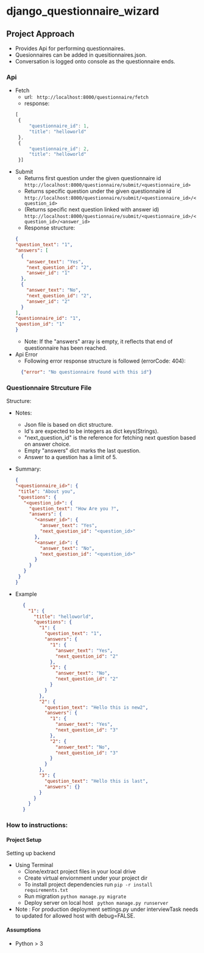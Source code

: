 # django_questionnaire_wizard


## Project Approach 
- Provides Api for performing questionnaires.
- Quesionnaires can be added in quesitionnaires.json.
- Conversation is logged onto console as the questionnaire ends.

### Api 
- Fetch 
   - url: `` http://localhost:8000/questionnaire/fetch``
   - response: 
   ``` javascript
   [
    {
        "questionnaire_id": 1,
        "title": "helloworld"
    },
    {
        "questionnaire_id": 2,
        "title": "helloworld"
    }] 
    ```
- Submit
  - Returns first question under the given questionnaire id ``http://localhost:8000/questionnaire/submit/<questionnaire_id>`` 
  - Returns specific question under the given questionnaire id ``http://localhost:8000/questionnaire/submit/<questionnaire_id>/<question_id>``   
  - (Returns specific next question linked with answer id) ``http://localhost:8000/questionnaire/submit/<questionnaire_id>/<question_id>/<answer_id>`` 
  - Response structure:
  ```json
  {
  "question_text": "1",
  "answers": [
    {
      "answer_text": "Yes",
      "next_question_id": "2",
      "answer_id": "1"
    },
    {
      "answer_text": "No",
      "next_question_id": "2",
      "answer_id": "2"
    }
  ],
  "questionnaire_id": "1",
  "question_id": "1"
  }
  ```
  - Note: If the "answers" array is empty, it reflects that end of questionnaire has been reached. 
- Api Error 
  - Following error response structure is followed (errorCode: 404):
  ```json
    {"error": "No questionnaire found with this id"}
  ```
### Questionnaire Strcuture File

Structure:
- Notes:
   - Json file is based on dict structure.
   - Id's are expected to be integers as dict keys(Strings). 
   - "next_question_id" is the reference for fetching next question based on answer choice. 
   - Empty "answers" dict marks the last question. 
   - Answer to a question has a limit of 5.
   
- Summary:
   ```json 
  {
  "<questionnaire_id>": {
    "title": "About you",
    "questions": {
      "<question_id>": {
        "question_text": "How Are you ?",
        "answers": {
          "<answer_id>": {
            "answer_text": "Yes",
            "next_question_id": "<question_id>"
          },
          "<answer_id>": {
            "answer_text": "No",
            "next_question_id": "<question_id>"
          }
        }
      }
    }
  }
   ```
- Example

```json
      {
        "1": {
          "title": "helloworld",
          "questions": {
            "1": {
              "question_text": "1",
              "answers": {
                "1": {
                  "answer_text": "Yes",
                  "next_question_id": "2"
                },
                "2": {
                  "answer_text": "No",
                  "next_question_id": "2"
                }
              }
            },
            "2": {
              "question_text": "Hello this is new2",
              "answers": {
                "1": {
                  "answer_text": "Yes",
                  "next_question_id": "3"
                },
                "2": {
                  "answer_text": "No",
                  "next_question_id": "3"
                }
              }
            },
            "3": {
              "question_text": "Hello this is last",
              "answers": {}
            }
          }
        }
      }
```
### How to instructions:
#### Project Setup
Setting up backend
- Using Terminal 
   - Clone/extract project files in your local drive
   - Create virtual enviornment under your project dir
   - To install project dependencies run ```pip -r install requirements.txt```
   - Run migration ```python manage.py migrate```
   - Deploy server on local host ``` python manage.py runserver```
- Note : For production deployment settings.py under interviewTask needs to updated for allowed host with debug=FALSE. 

#### Assumptions 
- Python > 3

